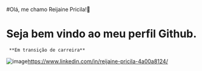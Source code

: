 #Olá, me chamo Reijaine Pricila!👋
# Seja bem vindo ao meu perfil Github.
     **Em transição de carreira**
![image](https://user-images.githubusercontent.com/109625408/204152358-fa76c333-32a6-452f-9185-939a246700e4.png)https://www.linkedin.com/in/reijaine-pricila-4a00a8124/

<!--
**reijaine/reijaine** is a ✨ _special_ ✨ repository because its `README.md` (this file) appears on your GitHub profile.

Here are some ideas to get you started:

- 🔭 I’m currently working on ...
- 🌱 I’m currently learning ...
- 👯 I’m looking to collaborate on ...
- 🤔 I’m looking for help with ...
- 💬 Ask me about ...
- 📫 How to reach me: ...
- 😄 Pronouns: ...
- ⚡ Fun fact: ...
-->
